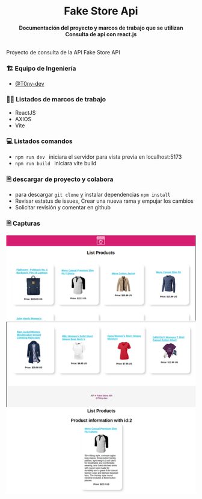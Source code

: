 
<div align="center">
  <h1>Fake Store Api</h1>
  <strong>Documentación del proyecto y marcos de trabajo que se utilizan</strong><br>
  <strong>Consulta de api con react.js</strong>
</div>
<br>


Proyecto de consulta de la API Fake Store API
<br>


### 🏗 Equipo de Ingeniería  


- [@T0ny-dev](https://github.com/T0ny-dev)


### 👨‍💻 Listados de marcos de trabajo

* ReactJS
* AXIOS
* Vite



### 💻 Listados comandos 

* `npm run dev `  iniciara el servidor para vista previa en localhost:5173
* `npm run build `  iniciara vite build


### 🗎 descargar de proyecto y colabora

* para descargar `git clone` y instalar dependencias `npm install`
* Revisar estatus de issues, Crear una nueva rama y empujar los cambios
* Solicitar revisión y comentar en github

### 🗎 Capturas

![API](./src/assets/api.png)
![Footer](./src/assets/footer.png)
![consulta](./src/assets/consult.png)